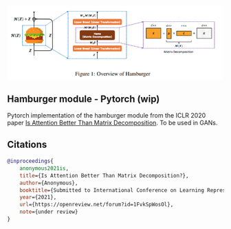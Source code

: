 <img src="./hamburger.png" width="500px"></img>

## Hamburger module - Pytorch (wip)

Pytorch implementation of the hamburger module from the ICLR 2020 paper <a href="https://openreview.net/forum?id=1FvkSpWosOl">Is Attention Better Than Matrix Decomposition</a>. To be used in GANs.

## Citations

```bibtex
@inproceedings{
    anonymous2021is,
    title={Is Attention Better Than Matrix Decomposition?},
    author={Anonymous},
    booktitle={Submitted to International Conference on Learning Representations},
    year={2021},
    url={https://openreview.net/forum?id=1FvkSpWosOl},
    note={under review}
}
```
